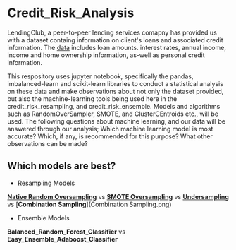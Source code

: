 # Credit_Risk_Analysis
  LendingClub, a peer-to-peer lending services comapny has provided us with a dataset containg information on client's loans and associated credit information. The [data]() includes loan amounts. interest rates, annual income, income and home ownership information, as-well as personal credit information. 
  
  This respository uses jupyter notebook, specifically the pandas, imbalanced-learn and scikit-learn libraries to conduct a statistical analysis on these data and make observations about not only the dataset provided, but also the machine-learning tools being used here in the credit_risk_resampling, and credit_risk_ensemble. Models and algorithms such as RandomOverSampler, SMOTE, and ClusterCEntroids etc., will be used. The following questions about machine learning, and our data will be answered through our analysis; Which machine learning model is most accurate? Which, if any, is recommended for this purpose? What other observations can be made?
  
## Which models are best?

* Resampling Models

[**Native Random Oversampling**](Naive_Random_Oversampling.png) vs [**SMOTE Oversampling**](SMOTE_Oversampling.png) vs [**Undersampling**](Undersampling) vs [**Combination Sampling**](Combination Sampling.png)

* Ensemble Models

 **Balanced_Random_Forest_Classifier** vs **Easy_Ensemble_Adaboost_Classifier**
